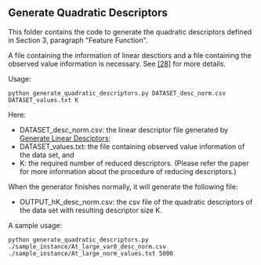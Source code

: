 ## Generate Quadratic Descriptors

This folder contains the code to generate the quadratic descriptors defined in Section 3, paragraph "Feature Function".

A file containing the information of linear desctiors and a file containing the observed value information is necessary. See [[28]](https://arxiv.org/abs/2209.13527) for more details.

Usage:

```
python generate_quadratic_descriptors.py DATASET_desc_norm.csv DATASET_values.txt K
```

Here:
- DATASET_desc_norm.csv: the linear descriptor file generated by [Generate Linear Desciptors](HPS/Module_1/Generate_Linear_Descriptors);
- DATASET_values.txt: the file containing observed value information of the data set, and
- K: the required number of reduced descriptors. (Please refer the paper for more information about the procedure of reducing descriptors.)
  
When the generator finishes normally, it will generate the following file:
- OUTPUT_hK_desc_norm.csv: the csv file of the quadratic descriptors of the data set with resulting descriptor size K.

A sample usage:

```
python generate_quadratic_descriptors.py ./sample_instance/At_large_var0_desc_norm.csv ./sample_instance/At_large_norm_values.txt 5000
```

